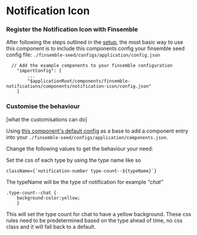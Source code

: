 # Notification Icon


### Register the Notification Icon with Finsemble

After following the steps outlined in the [setup](/README.md#setup), the most basic way to use this component is to 
include this components config your finsemble seed config file: `./finsemble-seed/configs/application/config.json`

```
  // Add the example components to your finsemble configuration
    "importConfig": [
        ...
        "$applicationRoot/components/finsemble-notifications/components/notification-icon/config.json"
    ]
```

### Customise the behaviour

[what the customisations can do]

Using [this component's default config](/components/notification-icon/config.json) as a base to add a component entry 
into your `./finsemble-seed/configs/application/components.json`.

Change the following values to get the behaviour your need:

Set the css of each type by using the type name like so

    className={`notification-number type-count--${typeName}`}
The typeName will be the type of notification for example *"chat"*

    .type-count--chat {
	    background-color:yellow;
	    }
This will set the type count for chat to have a yellow background. These css rules need to be predetermined based on the type ahead of time, no css class and it will fall back to a default.
